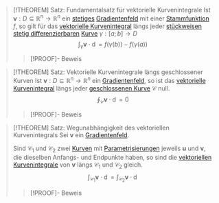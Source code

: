 >[!THEOREM] Satz: Fundamentalsatz für vektorielle Kurvenintegrale
>Ist $\boldsymbol{v}:D\subseteq\mathbb{R}^n\to\mathbb{R}^n$ ein [stetiges](../Stetigkeit%20von%20Vektorfeldern.md) [Gradientenfeld](Gradientenfeld%20und%20Stammfunktion.md) mit einer [Stammfunktion](Gradientenfeld%20und%20Stammfunktion.md) $f$, so gilt für das [vektorielle Kurvenintegral](../Integration/Vektorielles%20Kurvenintegral.md) längs jeder [stückweisen stetig differenzierbaren](../../Kurven/Differentiation/Differenzierbarkeit%20von%20Kurven.md) [Kurve](../../Kurven/Kurve.md) $\gamma: [a;b]\to D$
>$$\int_\gamma \boldsymbol{v}\cdot\mathop{\mathrm{d}\vec{s}} = f(\gamma(b))-f(\gamma (a))$$
>>[!PROOF]- Beweis

>[!THEOREM] Satz: Vektorielle Kurvenintegrale längs geschlossener Kurven
>Ist $\boldsymbol{v}: D\subseteq\mathbb{R}^n\to \mathbb{R}^n$ ein [Gradientenfeld](../../Skalarfelder/Differentiation/Partielle%20Differenzierbarkeit.md), so ist das [vektorielle Kurvenintegral](../Integration/Vektorielles%20Kurvenintegral.md) längs jeder [geschlossenen Kurve](../../Kurven/Geschlossene%20Kurve.md) $\mathcal{C}$ null.
>$$\oint_\mathcal{C}\boldsymbol{v}\cdot\mathop{\mathrm{d}\vec{s}} = 0$$
>>[!PROOF]- Beweis

>[!THEOREM] Satz: Wegunabhängigkeit des vektoriellen Kurvenintegrals
>Sei $\boldsymbol{v}$ ein [Gradientenfeld](Gradientenfeld%20und%20Stammfunktion.md).
>
>Sind $\mathcal{C}_1$ und $\mathcal{C}_2$ zwei [Kurven](../../Kurven/Kurve.md) mit [Parametrisierungen](../../Kurven/Kurve.md) jeweils $\mathbf{u}$ und $\mathbf{v}$, die dieselben Anfangs- und Endpunkte haben, so sind die [vektoriellen Kurvenintegrale](../Integration/Vektorielles%20Kurvenintegral.md) von $\boldsymbol{v}$ längs $\mathcal{C}_1$ und $\mathcal{C}_2$ gleich.
>$$\int_{\mathcal{C}_1} \boldsymbol{v}\cdot \mathop{\mathrm{d}\vec{s}} = \int_{\mathcal{C}_2} \boldsymbol{v}\cdot \mathop{\mathrm{d}\vec{s}}$$
>>[!PROOF]- Beweis